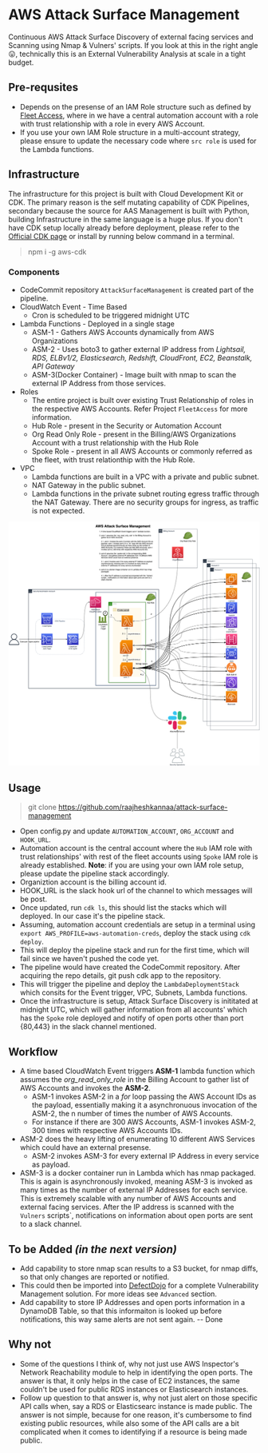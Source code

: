# AWS Attack Surface Management
Continuous AWS Attack Surface Discovery of external facing services and Scanning using Nmap & Vulners' scripts. If you look at this in the right angle :stuck_out_tongue:, technically this is an External Vulnerability Analysis at scale in a tight budget.

## Pre-requsites
* Depends on the presense of an IAM Role structure such as defined by [Fleet Access](https://github.com/raajheshkannaa/fleet-access), where in we have a central automation account with a role with trust relationship with a role in every AWS Account.
* If you use your own IAM Role structure in a multi-account strategy, please ensure to update the necessary code where `src role` is used for the Lambda functions.

## Infrastructure
The infrastructure for this project is built with Cloud Development Kit or CDK. The primary reason is the self mutating capability of CDK Pipelines, secondary because the source for AAS Management is built with Python, building Infrastructure in the same language is a huge plus. If you don't have CDK setup locally already before deployment, please refer to the [Official CDK page](https://github.com/aws/aws-cdk) or install by running below command in a terminal.
> npm i -g aws-cdk 

### Components
* CodeCommit repository `AttackSurfaceManagement` is created part of the pipeline.
* CloudWatch Event - Time Based
    * Cron is scheduled to be triggered midnight UTC
* Lambda Functions - Deployed in a single stage
    * ASM-1 - Gathers AWS Accounts dynamically from AWS Organizations
	* ASM-2 - Uses boto3 to gather external IP address from _Lightsail, RDS, ELBv1/2, Elasticsearch, Redshift, CloudFront, EC2, Beanstalk, API Gateway_
	* ASM-3(Docker Container) - Image built with nmap to scan the external IP Address from those services.
* Roles
    * The entire project is built over existing Trust Relationship of roles in the respective AWS Accounts. Refer Project `FleetAccess` for more information.
	* Hub Role - present in the Security or Automation Account
	* Org Read Only Role - present in the Billing/AWS Organizations Account with a trust relationship with the Hub Role
	* Spoke Role - present in all AWS Accounts or commonly referred as the fleet, with trust relationthip with the Hub Role.
* VPC
    * Lambda functions are built in a VPC with a private and public subnet.
	* NAT Gateway in the public subnet.
	* Lambda functions in the private subnet routing egress traffic through the NAT Gateway. There are no security groups for ingress, as traffic is not expected.

![CDK Pipelines to deploy the infrastructure for AWS Attack Surface Management](images/AWS_Attack_Surface_Management.png)

## Usage
> git clone https://github.com/raajheshkannaa/attack-surface-management
* Open config.py and update `AUTOMATION_ACCOUNT`, `ORG_ACCOUNT` and `HOOK_URL`.
* Automation account is the central account where the `Hub` IAM role with trust relationships' with rest of the fleet accounts using `Spoke` IAM role is already established. 
**Note**: if you are using your own IAM role setup, please update the pipeline stack accordingly.
* Organiztion account is the billing account id.
* HOOK_URL is the slack hook url of the channel to which messages will be post.
* Once updated, run `cdk ls`, this should list the stacks which will deployed. In our case it's the pipeline stack.
* Assuming, automation account credentials are setup in a terminal using `export AWS_PROFILE=aws-automation-creds`, deploy the stack using `cdk deploy`.
* This will deploy the pipeline stack and run for the first time, which will fail since we haven't pushed the code yet.
* The pipeline would have created the CodeCommit repository. After acquiring the repo details, git push cdk app to the repository.
* This will trigger the pipeline and deploy the `LambdaDeploymentStack` which consits for the Event trigger, VPC, Subnets, Lambda functions.
* Once the infrastructure is setup, Attack Surface Discovery is inititated at midnight UTC, which will gather information from all accounts' which has the `Spoke` role deployed and notify of open ports other than port {80,443} in the slack channel mentioned.


## Workflow
* A time based CloudWatch Event triggers **ASM-1** lambda function which assumes the _org_read_only_role_ in the Billing Account to gather list of AWS Accounts and invokes the **ASM-2**.
    * ASM-1 invokes ASM-2 in a _for_ loop passing the AWS Account IDs as the payload, essentially making it a asynchronuous invocation of the ASM-2, the n number of times the number of AWS Accounts.
	* For instance if there are 300 AWS Accounts, ASM-1 invokes ASM-2, 300 times with respective AWS Accounts IDs.
* ASM-2 does the heavy lifting of enumerating 10 different AWS Services which could have an external presense.
    * ASM-2 invokes ASM-3 for every external IP Address in every service as payload. 
* ASM-3 is a docker container run in Lambda which has nmap packaged. This is again is asynchronously invoked, meaning ASM-3 is invoked as many times as the number of external IP Addresses for each service. This is extremely scalable with any number of AWS Accounts and external facing services. After the IP address is scanned with the `Vulners` scripts`, notifications on information about open ports are sent to a slack channel.


## To be Added _(in the next version)_
* Add capability to store nmap scan results to a S3 bucket, for nmap diffs, so that only changes are reported or notified.
* This could then be imported into [DefectDojo](https://github.com/DefectDojo/django-DefectDojo) for a complete Vulnerability Management solution. For more ideas see `Advanced` section.
* Add capability to store IP Addresses and open ports information in a DynamoDB Table, so that this informaiton is looked up before notifications, this way same alerts are not sent again. -- Done

## Why not
* Some of the questions I think of, why not just use AWS Inspector's Network Reachability module to help in identifying the open ports. 
The answer is that, it only helps in the case of EC2 instances, the same couldn't be used for public RDS instances or Elasticsearch instances.
* Follow up question to that answer is, why not just alert on those specific API calls when, say a RDS or Elasticsearc instance is made public. 
The answer is not simple, because for one reason, it's cumbersome to find existing public resources, while also some of the API calls are a bit complicated when it comes to identifying if a resource is being made public.
